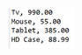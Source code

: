 <img src="https://github.com/hiranfbcj/consumer5-inline-lambda-expression/blob/main/readme.png" width=120>
